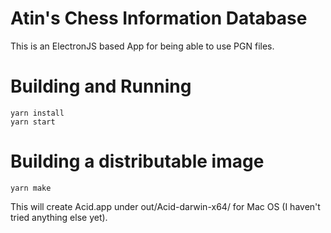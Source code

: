 # Atin's Chess Information Database

This is an ElectronJS based App for being able to use PGN files.

# Building and Running

    yarn install
    yarn start

# Building a distributable image

    yarn make
    
This will create Acid.app under out/Acid-darwin-x64/ for Mac OS (I haven't tried anything else yet).
